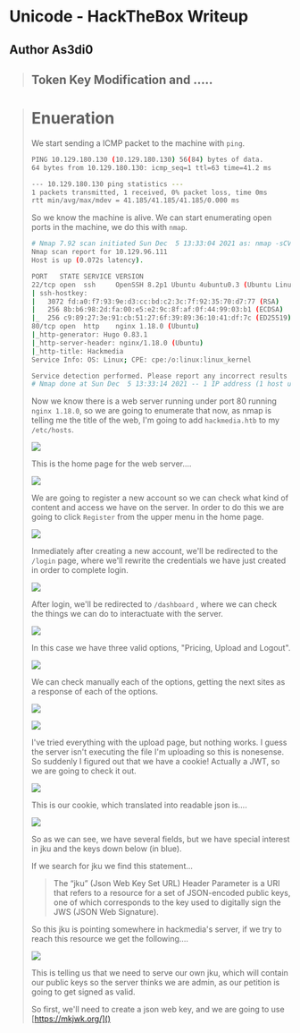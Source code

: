 # Unicode - HackTheBox Writeup
## Author As3di0

> ## Token Key Modification and .....

> # Enueration
> We start sending a ICMP packet to the machine with `ping`.
> ```bash
> PING 10.129.180.130 (10.129.180.130) 56(84) bytes of data.
> 64 bytes from 10.129.180.130: icmp_seq=1 ttl=63 time=41.2 ms
>
> --- 10.129.180.130 ping statistics ---
> 1 packets transmitted, 1 received, 0% packet loss, time 0ms
> rtt min/avg/max/mdev = 41.185/41.185/41.185/0.000 ms
> ```
> So we know the machine is alive. We can start enumerating open ports in the machine, we do this with `nmap`.
>
> ```bash
> # Nmap 7.92 scan initiated Sun Dec  5 13:33:04 2021 as: nmap -sCV -p22,80 -oN nmap/targeted 10.129.96.111
> Nmap scan report for 10.129.96.111
> Host is up (0.072s latency).
> 
> PORT   STATE SERVICE VERSION
> 22/tcp open  ssh     OpenSSH 8.2p1 Ubuntu 4ubuntu0.3 (Ubuntu Linux; protocol 2.0)
> | ssh-hostkey: 
> |   3072 fd:a0:f7:93:9e:d3:cc:bd:c2:3c:7f:92:35:70:d7:77 (RSA)
> |   256 8b:b6:98:2d:fa:00:e5:e2:9c:8f:af:0f:44:99:03:b1 (ECDSA)
> |_  256 c9:89:27:3e:91:cb:51:27:6f:39:89:36:10:41:df:7c (ED25519)
> 80/tcp open  http    nginx 1.18.0 (Ubuntu)
> |_http-generator: Hugo 0.83.1
> |_http-server-header: nginx/1.18.0 (Ubuntu)
> |_http-title: Hackmedia
> Service Info: OS: Linux; CPE: cpe:/o:linux:linux_kernel
>
> Service detection performed. Please report any incorrect results at https://nmap.org/submit/ .
> # Nmap done at Sun Dec  5 13:33:14 2021 -- 1 IP address (1 host up) scanned in 10.12 seconds
> ```
> Now we know there is a web server running under port 80 running `nginx 1.18.0`, so we are going to enumerate that now, as nmap is telling me the title of the web, I'm going to add `hackmedia.htb` to my `/etc/hosts`.
> 
> ![](/Images/Unicode/etcHostHackmedia.png)
> 
> This is the home page for the web server....
> 
> ![](/Images/Unicode/hackmediaHomePage.png)
>
> We are going to register a new account so we can check what kind of content and access we have on the server.
> In order to do this we are going to click `Register` from the upper menu in the home page.
>
> ![](/Images/Unicode/hackmediaRegistro.png)
> 
> Inmediately after creating a new account, we'll be redirected to the `/login` page, where we'll rewrite the credentials we have just created in order to complete login.
> 
> ![](/Images/Unicode/hackmediaLogin.png)
> 
> After login, we'll be redirected to `/dashboard` , where we can check the things we can do to interactuate with the server.
> 
> ![](/Images/Unicode/hackmediaDashboard.png)
> 
> In this case we have three valid options, "Pricing, Upload and Logout".
>
> ![](/Images/Unicode/hackmediaOpciones.png)
> 
> We can check manually each of the options, getting the next sites as a response of each of the options.
>  
> ![](/Images/Unicode/hackmediaPricing.png)
> 
> ![](/Images/Unicode/hackmediaUpload.png)
> 
> I've tried everything with the upload page, but nothing works. I guess the server isn't executing the file I'm uploading so this is nonesense.
> So suddenly I figured out that we have a cookie! Actually a JWT, so we are going to check it out.
> 
> ![](/Images/Unicode/hackmediaCookie.png)
> 
> This is our cookie, which translated into readable json is....
> 
> ![](/Images/Unicode/jwtDefaultCookie.png) 
>
> So as we can see, we have several fields, but we have special interest in jku and the keys down below (in blue).
> 
> If we search for jku we find this statement...
>> The “jku” (Json Web Key Set URL) Header Parameter is a URI that refers to a resource for a set of JSON-encoded public keys, one of which corresponds to the key used to digitally sign the JWS (JSON Web Signature).
>
> So this jku is pointing somewhere in hackmedia's server, if we try to reach this resource we get the following....
> 
> ![](/Images/Unicode/staticJwks.png)
>
> This is telling us that we need to serve our own jku, which will contain our public keys so the server thinks we are admin, as our petition is going to get signed as valid.
> 
> So first, we'll need to create a json web key, and we are going to use [https://mkjwk.org/]()
>
>
